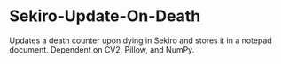 # Sekiro-Update-On-Death
Updates a death counter upon dying in Sekiro and stores it in a notepad document. Dependent on CV2, Pillow, and NumPy.
